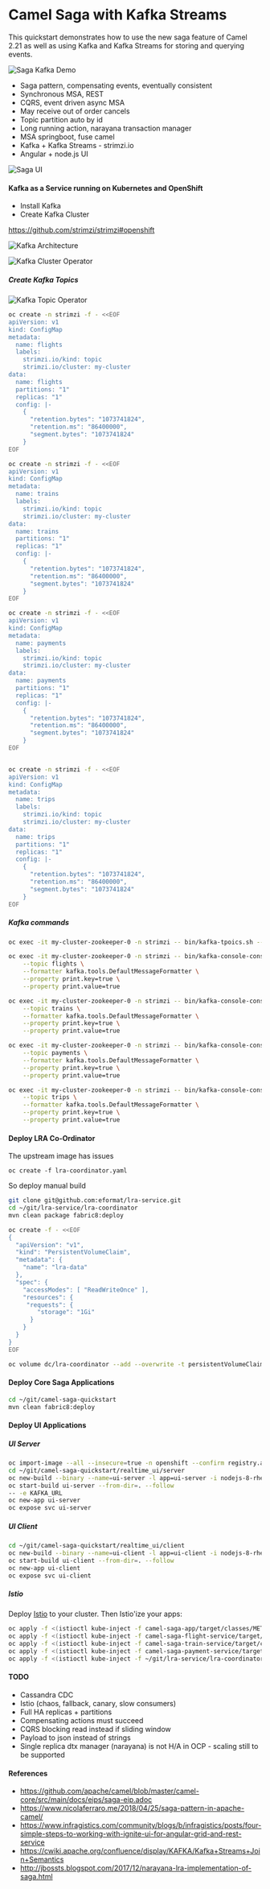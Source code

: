 # Camel Saga with Kafka Streams

This quickstart demonstrates how to use the new saga feature of Camel 2.21 as well as using Kafka and Kafka Streams for storing and querying events.

![Saga Kafka Demo](saga-kafka-demo.png)

- Saga pattern, compensating events, eventually consistent
- Synchronous MSA, REST
- CQRS, event driven async MSA
- May receive out of order cancels
- Topic partition auto by id
- Long running action, narayana transaction manager
- MSA springboot, fuse camel
- Kafka + Kafka Streams - strimzi.io
- Angular + node.js UI

![Saga UI](saga-ui.png)

#### Kafka as a Service running on Kubernetes and OpenShift

- Install Kafka
- Create Kafka Cluster

https://github.com/strimzi/strimzi#openshift

![Kafka Architecture](kafka-uml.png)

![Kafka Cluster Operator](cluster_operator.png)

##### Create Kafka Topics

![Kafka Topic Operator](topic_operator.png)

```bash
oc create -n strimzi -f - <<EOF
apiVersion: v1
kind: ConfigMap
metadata:
  name: flights
  labels:
    strimzi.io/kind: topic
    strimzi.io/cluster: my-cluster
data:
  name: flights
  partitions: "1"
  replicas: "1"
  config: |-
    {
      "retention.bytes": "1073741824",
      "retention.ms": "86400000",
      "segment.bytes": "1073741824"
    }
EOF

oc create -n strimzi -f - <<EOF
apiVersion: v1
kind: ConfigMap
metadata:
  name: trains
  labels:
    strimzi.io/kind: topic
    strimzi.io/cluster: my-cluster
data:
  name: trains
  partitions: "1"
  replicas: "1"
  config: |-
    {
      "retention.bytes": "1073741824",
      "retention.ms": "86400000",
      "segment.bytes": "1073741824"
    }
EOF

oc create -n strimzi -f - <<EOF
apiVersion: v1
kind: ConfigMap
metadata:
  name: payments
  labels:
    strimzi.io/kind: topic
    strimzi.io/cluster: my-cluster
data:
  name: payments
  partitions: "1"
  replicas: "1"
  config: |-
    {
      "retention.bytes": "1073741824",
      "retention.ms": "86400000",
      "segment.bytes": "1073741824"
    }
EOF


oc create -n strimzi -f - <<EOF
apiVersion: v1
kind: ConfigMap
metadata:
  name: trips
  labels:
    strimzi.io/kind: topic
    strimzi.io/cluster: my-cluster
data:
  name: trips
  partitions: "1"
  replicas: "1"
  config: |-
    {
      "retention.bytes": "1073741824",
      "retention.ms": "86400000",
      "segment.bytes": "1073741824"
    }
EOF
```

##### Kafka commands

```bash
oc exec -it my-cluster-zookeeper-0 -n strimzi -- bin/kafka-tpoics.sh --list --bootstrap-server=my-cluster-kafka-bootstrap:9092

oc exec -it my-cluster-zookeeper-0 -n strimzi -- bin/kafka-console-consumer.sh --bootstrap-server=my-cluster-kafka-bootstrap:9092 --from-beginning \
    --topic flights \
    --formatter kafka.tools.DefaultMessageFormatter \
    --property print.key=true \
    --property print.value=true 

oc exec -it my-cluster-zookeeper-0 -n strimzi -- bin/kafka-console-consumer.sh --bootstrap-server=my-cluster-kafka-bootstrap:9092 --from-beginning \
    --topic trains \
    --formatter kafka.tools.DefaultMessageFormatter \
    --property print.key=true \
    --property print.value=true 

oc exec -it my-cluster-zookeeper-0 -n strimzi -- bin/kafka-console-consumer.sh --bootstrap-server=my-cluster-kafka-bootstrap:9092 --from-beginning \
    --topic payments \
    --formatter kafka.tools.DefaultMessageFormatter \
    --property print.key=true \
    --property print.value=true

oc exec -it my-cluster-zookeeper-0 -n strimzi -- bin/kafka-console-consumer.sh --bootstrap-server=my-cluster-kafka-bootstrap:9092 --from-beginning \
    --topic trips \
    --formatter kafka.tools.DefaultMessageFormatter \
    --property print.key=true \
    --property print.value=true 
```

#### Deploy LRA Co-Ordinator

The upstream image has issues

```
oc create -f lra-coordinator.yaml
```

So deploy manual build

```bash
git clone git@github.com:eformat/lra-service.git
cd ~/git/lra-service/lra-coordinator
mvn clean package fabric8:deploy
```

```bash
oc create -f - <<EOF
{
  "apiVersion": "v1",
  "kind": "PersistentVolumeClaim",
  "metadata": {
    "name": "lra-data"
  },
  "spec": {
    "accessModes": [ "ReadWriteOnce" ],
    "resources": {
     "requests": {
        "storage": "1Gi"
      }
    }
  }
}
EOF
```

```bash
oc volume dc/lra-coordinator --add --overwrite -t persistentVolumeClaim --claim-name=lra-data --name=lra-data --mount-path=/deployments/data
```

#### Deploy Core Saga Applications

```bash
cd ~/git/camel-saga-quickstart
mvn clean fabric8:deploy
```

#### Deploy UI Applications

##### UI Server

```bash
oc import-image --all --insecure=true -n openshift --confirm registry.access.redhat.com/rhscl/nodejs-8-rhel7
cd ~/git/camel-saga-quickstart/realtime_ui/server
oc new-build --binary --name=ui-server -l app=ui-server -i nodejs-8-rhel7
oc start-build ui-server --from-dir=. --follow
-- -e KAFKA_URL
oc new-app ui-server
oc expose svc ui-server

```

##### UI Client

```bash
cd ~/git/camel-saga-quickstart/realtime_ui/client
oc new-build --binary --name=ui-client -l app=ui-client -i nodejs-8-rhel7
oc start-build ui-client --from-dir=. --follow
oc new-app ui-client
oc expose svc ui-client
```

##### Istio

Deploy [Istio](https://istio.io/docs/setup/kubernetes/platform-setup/openshift/) to your cluster. Then Istio'ize your apps:

```bash
oc apply -f <(istioctl kube-inject -f camel-saga-app/target/classes/META-INF/fabric8/openshift/camel-saga-app-deploymentconfig.yml)
oc apply -f <(istioctl kube-inject -f camel-saga-flight-service/target/classes/META-INF/fabric8/openshift/camel-saga-flight-service-deploymentconfig.yml)
oc apply -f <(istioctl kube-inject -f camel-saga-train-service/target/classes/META-INF/fabric8/openshift/camel-saga-train-service-deploymentconfig.yml)
oc apply -f <(istioctl kube-inject -f camel-saga-payment-service/target/classes/META-INF/fabric8/openshift/camel-saga-payment-service-deploymentconfig.yml)
oc apply -f <(istioctl kube-inject -f ~/git/lra-service/lra-coordinator/target/classes/META-INF/fabric8/openshift/lra-coordinator-deploymentconfig.yml)
``` 

#### TODO

- Cassandra CDC
- Istio (chaos, fallback, canary, slow consumers)
- Full HA replicas + partitions
- Compensating actions must succeed
- CQRS blocking read instead if sliding window
- Payload to json instead of strings
- Single replica dtx manager (narayana) is not H/A in OCP - scaling still to be supported


#### References

- https://github.com/apache/camel/blob/master/camel-core/src/main/docs/eips/saga-eip.adoc
- https://www.nicolaferraro.me/2018/04/25/saga-pattern-in-apache-camel/
- https://www.infragistics.com/community/blogs/b/infragistics/posts/four-simple-steps-to-working-with-ignite-ui-for-angular-grid-and-rest-service
- https://cwiki.apache.org/confluence/display/KAFKA/Kafka+Streams+Join+Semantics
- http://jbossts.blogspot.com/2017/12/narayana-lra-implementation-of-saga.html
